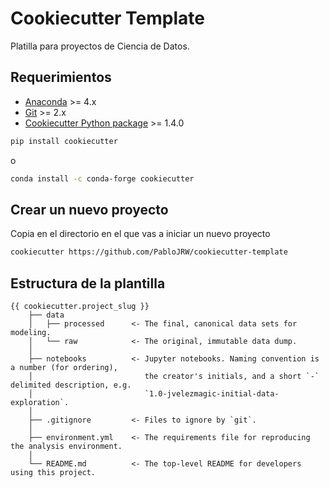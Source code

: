 # Cookiecutter Template
Platilla para proyectos de Ciencia de Datos.

## Requerimientos
- [Anaconda](https://www.anaconda.com/download/) >= 4.x
- [Git](https://git-scm.com/) >= 2.x
- [Cookiecutter Python package](http://cookiecutter.readthedocs.org/en/latest/installation.html) >= 1.4.0

```bash
pip install cookiecutter 
```
o
```bash
conda install -c conda-forge cookiecutter 
```
## Crear un nuevo proyecto
Copia en el directorio en el que vas a iniciar un nuevo proyecto
```bash
cookiecutter https://github.com/PabloJRW/cookiecutter-template 
```

## Estructura de la plantilla

    {{ cookiecutter.project_slug }}
        ├── data
        │   ├── processed      <- The final, canonical data sets for modeling.
        │   └── raw            <- The original, immutable data dump.
        │
        ├── notebooks          <- Jupyter notebooks. Naming convention is a number (for ordering),
        │                         the creator's initials, and a short `-` delimited description, e.g.
        │                         `1.0-jvelezmagic-initial-data-exploration`.
        │
        ├── .gitignore         <- Files to ignore by `git`.
        │
        ├── environment.yml    <- The requirements file for reproducing the analysis environment.
        │
        └── README.md          <- The top-level README for developers using this project.
